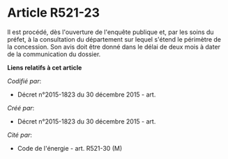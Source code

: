 # Article R521-23

Il est procédé, dès l'ouverture de l'enquête publique et, par les soins du préfet, à la consultation du département sur
lequel s'étend le périmètre de la concession. Son avis doit être donné dans le délai de deux mois à dater de la communication
du dossier.

**Liens relatifs à cet article**

_Codifié par_:

  - Décret n°2015-1823 du 30 décembre 2015 - art.

_Créé par_:

  - Décret n°2015-1823 du 30 décembre 2015 - art.

_Cité par_:

  - Code de l'énergie - art. R521-30 (M)
